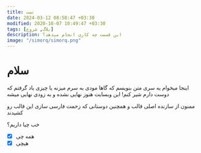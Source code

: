 ```yaml
---
title: تست
date: 2024-03-12 08:58:47 +03:30
modified: 2020-10-07 10:49:47 +03:30
tags: [بلاگ, شروع]
description: این قسمت چه کاری انجام میدهد؟
image: "/simorq/simorq.png"
---
```




# سلام

اینجا میخوام یه سری متن بنویسم که گاها مودی به سرم میزنه یا چیزی یاد گرفتم که دوست دارم شیر کنم!
این وبسایت هنوز نهایی نشده و به زودی نهایی میشه

ممنون از سازنده اصلی قالب و همچنین دوستانی که زحمت فارسی سازی این قالب رو کشیدند


خب چیا داریم؟

- [x] همه چی
- [x] هیچی

